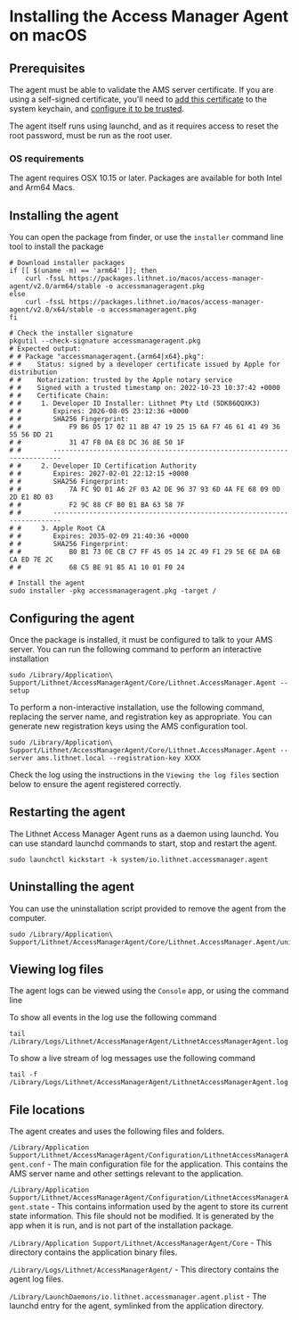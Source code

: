 # Installing the Access Manager Agent on macOS

## Prerequisites

The agent must be able to validate the AMS server certificate. If you are using a self-signed certificate, you'll need to [add this certificate](https://support.apple.com/en-au/guide/keychain-access/kyca2431/mac) to the system keychain, and [configure it to be trusted](https://support.apple.com/en-au/guide/keychain-access/kyca11871/mac).

The agent itself runs using launchd, and as it requires access to reset the root password, must be run as the root user.

### OS requirements

The agent requires OSX 10.15 or later. Packages are available for both Intel and Arm64 Macs.

## Installing the agent

You can open the package from finder, or use the `installer` command line tool to install the package

```shell
# Download installer packages
if [[ $(uname -m) == 'arm64' ]]; then
    curl -fssL https://packages.lithnet.io/macos/access-manager-agent/v2.0/arm64/stable -o accessmanageragent.pkg
else
    curl -fssL https://packages.lithnet.io/macos/access-manager-agent/v2.0/x64/stable -o accessmanageragent.pkg
fi
​
# Check the installer signature
pkgutil --check-signature accessmanageragent.pkg
# Expected output:
# # Package "accessmanageragent.{arm64|x64}.pkg":
# #    Status: signed by a developer certificate issued by Apple for distribution
# #    Notarization: trusted by the Apple notary service
# #    Signed with a trusted timestamp on: 2022-10-23 10:37:42 +0000
# #    Certificate Chain:
# #     1. Developer ID Installer: Lithnet Pty Ltd (5DK86QQXK3)
# #        Expires: 2026-08-05 23:12:36 +0000
# #        SHA256 Fingerprint:
# #            F9 B6 D5 17 02 11 8B 47 19 25 15 6A F7 46 61 41 49 36 55 56 DD 21
# #            31 47 FB 0A E8 DC 36 8E 50 1F
# #        ------------------------------------------------------------------------
# #     2. Developer ID Certification Authority
# #        Expires: 2027-02-01 22:12:15 +0000
# #        SHA256 Fingerprint:
# #            7A FC 9D 01 A6 2F 03 A2 DE 96 37 93 6D 4A FE 68 09 0D 2D E1 8D 03
# #            F2 9C 88 CF B0 B1 BA 63 58 7F
# #        ------------------------------------------------------------------------
# #     3. Apple Root CA
# #        Expires: 2035-02-09 21:40:36 +0000
# #        SHA256 Fingerprint:
# #            B0 B1 73 0E CB C7 FF 45 05 14 2C 49 F1 29 5E 6E DA 6B CA ED 7E 2C
# #            68 C5 BE 91 B5 A1 10 01 F0 24
​
# Install the agent
sudo installer -pkg accessmanageragent.pkg -target / 
```

## Configuring the agent

Once the package is installed, it must be configured to talk to your AMS server. You can run the following command to perform an interactive installation

```shell
sudo /Library/Application\ Support/Lithnet/AccessManagerAgent/Core/Lithnet.AccessManager.Agent --setup
```

To perform a non-interactive installation, use the following command, replacing the server name, and registration key as appropriate. You can generate new registration keys using the AMS configuration tool.

```shell
sudo /Library/Application\ Support/Lithnet/AccessManagerAgent/Core/Lithnet.AccessManager.Agent --server ams.lithnet.local --registration-key XXXX
```

Check the log using the instructions in the `Viewing the log files` section below to ensure the agent registered correctly.

## Restarting the agent

The Lithnet Access Manager Agent runs as a daemon using launchd. You can use standard launchd commands to start, stop and restart the agent.

```shell
sudo launchctl kickstart -k system/io.lithnet.accessmanager.agent
```

## Uninstalling the agent

You can use the uninstallation script provided to remove the agent from the computer.

```shell
sudo /Library/Application\ Support/Lithnet/AccessManagerAgent/Core/Lithnet.AccessManager.Agent/uninstall.sh
```

## Viewing log files

The agent logs can be viewed using the `Console` app, or using the command line

To show all events in the log use the following command

```shell
tail /Library/Logs/Lithnet/AccessManagerAgent/LithnetAccessManagerAgent.log
```

To show a live stream of log messages use the following command

```shell
tail -f /Library/Logs/Lithnet/AccessManagerAgent/LithnetAccessManagerAgent.log
```

## File locations

The agent creates and uses the following files and folders.

`/Library/Application Support/Lithnet/AccessManagerAgent/Configuration/LithnetAccessManagerAgent.conf` - The main configuration file for the application. This contains the AMS server name and other settings relevant to the application.

`/Library/Application Support/Lithnet/AccessManagerAgent/Configuration/LithnetAccessManagerAgent.state` - This contains information used by the agent to store its current state information. This file should not be modified. It is generated by the app when it is run, and is not part of the installation package.

`/Library/Application Support/Lithnet/AccessManagerAgent/Core` - This directory contains the application binary files.

`/Library/Logs/Lithnet/AccessManagerAgent/` - This directory contains the agent log files.

`/Library/LaunchDaemons/io.lithnet.accessmanager.agent.plist` - The launchd entry for the agent, symlinked from the application directory.
